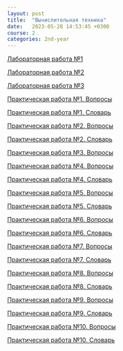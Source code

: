 ```yaml
---
layout: post
title:  "Вычислительная техника"
date:   2023-05-28 14:53:45 +0300
course: 2
categories: 2nd-year
---
```


<div>
    <p><a href="https://drive.google.com/file/d/1cOOfqfP6XhQYQjL2Gss2pQ1J8jGt_V3m/view?usp=sharing">Лабораторная работа №1</a></p>
    <p><a href="https://docs.google.com/document/d/1OhRA32MFKxajxLvnv416d8HTieICcPxB/edit?usp=sharing&ouid=110261998997303460169&rtpof=true&sd=true">Лабораторная работа №2</a></p>
    <p><a href="https://docs.google.com/document/d/1Ujd_jipr9J6cUtFGjQQpvpTIn_DJDeGP/edit?usp=sharing&ouid=110261998997303460169&rtpof=true&sd=true">Лабораторная работа №3</a></p>
    <p><a href="https://docs.google.com/document/d/11hLCFDIJqF0MnP-V2x4kF8zH9qSJBntt/edit?usp=sharing&ouid=110261998997303460169&rtpof=true&sd=true">Практическая работа №1. Вопросы</a></p>
    <p><a href="https://docs.google.com/document/d/15cOC-di5LAWscbz-u5Ia1K86Vc5AukvZ/edit?usp=sharing&ouid=110261998997303460169&rtpof=true&sd=true">Практическая работа №1. Словарь</a></p>
    <p><a href="https://docs.google.com/document/d/1Sofo_njGap8ObDfRw42zBmEV4lRJNnti/edit?usp=sharing&ouid=110261998997303460169&rtpof=true&sd=true">Практическая работа №2. Вопросы</a></p>
    <p><a href="https://docs.google.com/document/d/1nQEl3vdn2QxF14PPtBlOfd4YpTyIHpwe/edit?usp=sharing&ouid=110261998997303460169&rtpof=true&sd=true">Практическая работа №2. Словарь</a></p>
    <p><a href="https://docs.google.com/document/d/1dvLQGGAZBfo31z2MlYuJNWj7CVbO-FMr/edit?usp=sharing&ouid=110261998997303460169&rtpof=true&sd=true">Практическая работа №3. Вопросы</a></p>
    <p><a href="https://docs.google.com/document/d/1nvyorYX0yq6-CSoQl_kIzWlFPJvf827-/edit?usp=sharing&ouid=110261998997303460169&rtpof=true&sd=true">Практическая работа №4. Вопросы</a></p>
    <p><a href="https://drive.google.com/file/d/1stca0IR__9Sm7AhAYu1PMR2UkuZAaRwG/view?usp=sharing">Практическая работа №4. Словарь</a></p>
    <p><a href="https://docs.google.com/document/d/1k5DwGIN6vQCG2lakg3SQlBsonwBCHCJ1/edit?usp=sharing&ouid=110261998997303460169&rtpof=true&sd=true">Практическая работа №5. Вопросы</a></p>
    <p><a href="https://docs.google.com/document/d/12ete7qp6jXq5JL_WogOpchQb1KI3FRVZ/edit?usp=sharing&ouid=110261998997303460169&rtpof=true&sd=true">Практическая работа №5. Словарь</a></p>
    <p><a href="https://docs.google.com/document/d/1XatQnKQvvURAEVZ4gIcVkOt4CD5iKE1t/edit?usp=sharing&ouid=110261998997303460169&rtpof=true&sd=true">Практическая работа №6. Вопросы</a></p>
    <p><a href="https://docs.google.com/document/d/1GzWTeZE8nIw8F9GITE9gdzZDLAHvwZmW/edit?usp=sharing&ouid=110261998997303460169&rtpof=true&sd=true">Практическая работа №6. Словарь</a></p>
    <p><a href="https://docs.google.com/document/d/1nKuptVsV9qLOeDzmMhTG-pnDXSPJaB7K/edit?usp=sharing&ouid=110261998997303460169&rtpof=true&sd=true">Практическая работа №7. Вопросы</a></p>
    <p><a href="https://docs.google.com/document/d/1mEmoqWobxKbYO-ryEy7csuqRNVdQMUZI/edit?usp=sharing&ouid=110261998997303460169&rtpof=true&sd=true">Практическая работа №7. Словарь</a></p>
    <p><a href="https://docs.google.com/document/d/12lPwMdGPok68yhqu7rhIfBQlTav4u-iK/edit?usp=sharing&ouid=110261998997303460169&rtpof=true&sd=true">Практическая работа №8. Вопросы</a></p>
    <p><a href="https://docs.google.com/document/d/10WHUL95s_c2ZDgYh0osZYY9xuhgxU3ZM/edit?usp=sharing&ouid=110261998997303460169&rtpof=true&sd=true">Практическая работа №8. Словарь</a></p>
    <p><a href="https://docs.google.com/document/d/1ToVyZ9HPChQCOC-YbBstznTf90W2kRZW/edit?usp=sharing&ouid=110261998997303460169&rtpof=true&sd=true">Практическая работа №9. Вопросы</a></p>
    <p><a href="https://docs.google.com/document/d/1WrXxioccGqJQ3aVwt1AMIOjgxT0zQ54a/edit?usp=sharing&ouid=110261998997303460169&rtpof=true&sd=true">Практическая работа №9. Словарь</a></p>
    <p><a href="https://docs.google.com/document/d/1EWs87Iil8I29FtpSdXYjMr1IYQwdMaxS/edit?usp=sharing&ouid=110261998997303460169&rtpof=true&sd=true">Практическая работа №10. Вопросы</a></p>
    <p><a href="https://docs.google.com/document/d/1MH8zB2msXy49-_2XSe3sRk212eV6mrfR/edit?usp=sharing&ouid=110261998997303460169&rtpof=true&sd=true">Практическая работа №10. Словарь</a></p>
</div>
